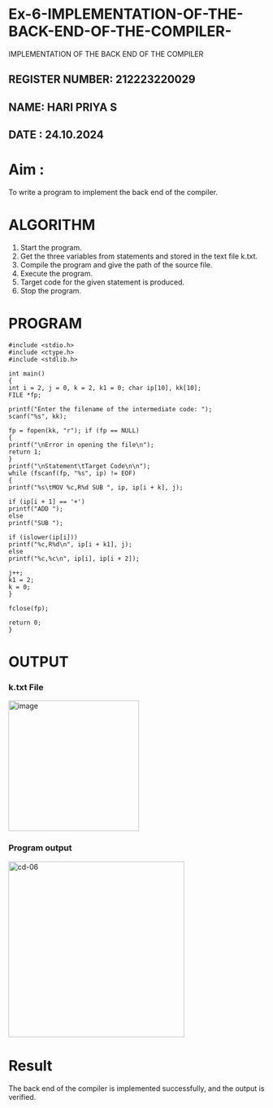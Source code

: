 # Ex-6-IMPLEMENTATION-OF-THE-BACK-END-OF-THE-COMPILER-
IMPLEMENTATION OF THE BACK END OF THE COMPILER 
## REGISTER NUMBER: 212223220029
## NAME: HARI PRIYA S
## DATE : 24.10.2024
# Aim :
To write a program to implement the back end of the compiler.
# ALGORITHM
1. Start the program.
2. Get the three variables from statements and stored in the text file k.txt.
3. Compile the program and give the path of the source file.
4. Execute the program.
5. Target code for the given statement is produced.
6. Stop the program.
# PROGRAM
```
#include <stdio.h>
#include <ctype.h> 
#include <stdlib.h>

int main()
{
int i = 2, j = 0, k = 2, k1 = 0; char ip[10], kk[10];
FILE *fp;

printf("Enter the filename of the intermediate code: ");
scanf("%s", kk);

fp = fopen(kk, "r"); if (fp == NULL)
{
printf("\nError in opening the file\n");
return 1;
}
printf("\nStatement\tTarget Code\n\n");
while (fscanf(fp, "%s", ip) != EOF)
{
printf("%s\tMOV %c,R%d SUB ", ip, ip[i + k], j);

if (ip[i + 1] == '+')
printf("ADD ");
else
printf("SUB ");

if (islower(ip[i]))
printf("%c,R%d\n", ip[i + k1], j);
else
printf("%c,%c\n", ip[i], ip[i + 2]);

j++;
k1 = 2;
k = 0;
}

fclose(fp);
 
return 0;
}
```
# OUTPUT
### k.txt File
<img width="257" alt="image" src="https://github.com/user-attachments/assets/541d0901-4d76-4afa-a9de-1d28c890e251">

### Program output
<img width="346" alt="cd-06" src="https://github.com/user-attachments/assets/94817bf4-3bd7-4a33-ae2f-7588f027ab0c">


# Result
The back end of the compiler is implemented successfully, and the output is verified.
